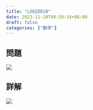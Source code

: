 ```yaml
---
title: "LOQZD81B"
date: 2023-11-10T09:59:14+08:00
draft: false
categories: ["數學"]
---
```

<!--more-->

## 問題
<img src="/posts/solution/LOQZD81B-q.png">

## 詳解
<img src="/posts/solution/LOQZD81B-sol.png">

